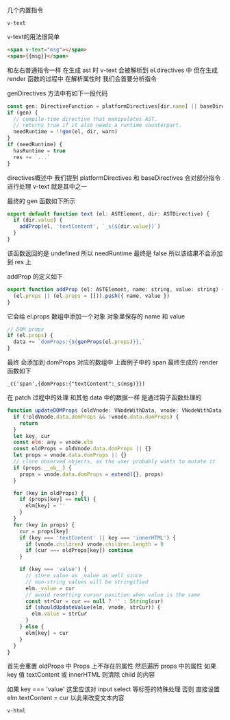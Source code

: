 几个内置指令

    v-text

v-text的用法很简单

```html
<span v-text="msg"></span>
<span>{{msg}}</span>
```

和左右普通指令一样 在生成 ast 时 v-text 会被解析到 el.directives 中 但在生成 render 函数的过程中 在解析属性时 我们会首要分析指令

genDirectives 方法中有如下一段代码

```javascript
const gen: DirectiveFunction = platformDirectives[dir.name] || baseDirectives[dir.name]
if (gen) {
  // compile-time directive that manipulates AST.
  // returns true if it also needs a runtime counterpart.
  needRuntime = !!gen(el, dir, warn)
}
if (needRuntime) {
  hasRuntime = true
  res += `...`
}
```

directives概述中 我们提到 platformDirectives 和 baseDirectives 会对部分指令进行处理 v-text 就是其中之一

最终的 gen 函数如下所示

```javascript
export default function text (el: ASTElement, dir: ASTDirective) {
  if (dir.value) {
    addProp(el, 'textContent', `_s(${dir.value})`)
  }
}
```

该函数返回的是 undefined 所以 needRuntime 最终是 false 所以该结果不会添加到 res 上

addProp 的定义如下

```javascript
export function addProp (el: ASTElement, name: string, value: string) {
  (el.props || (el.props = [])).push({ name, value })
}
```

它会给 el.props 数组中添加一个对象 对象里保存的 name 和 value

```javascript
// DOM props
if (el.props) {
  data += `domProps:{${genProps(el.props)}},`
}
```

最终 会添加到 domProps 对应的数组中 上面例子中的 span 最终生成的 render 函数如下

    _c('span',{domProps:{"textContent":_s(msg)}})

在 patch 过程中的处理 和其他 data 中的数据一样 是通过钩子函数处理的

```javascript
function updateDOMProps (oldVnode: VNodeWithData, vnode: VNodeWithData) {
  if (!oldVnode.data.domProps && !vnode.data.domProps) {
    return
  }
  let key, cur
  const elm: any = vnode.elm
  const oldProps = oldVnode.data.domProps || {}
  let props = vnode.data.domProps || {}
  // clone observed objects, as the user probably wants to mutate it
  if (props.__ob__) {
    props = vnode.data.domProps = extend({}, props)
  }

  for (key in oldProps) {
    if (props[key] == null) {
      elm[key] = ''
    }
  }
  for (key in props) {
    cur = props[key]
    if (key === 'textContent' || key === 'innerHTML') {
      if (vnode.children) vnode.children.length = 0
      if (cur === oldProps[key]) continue
    }

    if (key === 'value') {
      // store value as _value as well since
      // non-string values will be stringified
      elm._value = cur
      // avoid resetting cursor position when value is the same
      const strCur = cur == null ? '' : String(cur)
      if (shouldUpdateValue(elm, vnode, strCur)) {
        elm.value = strCur
      }
    } else {
      elm[key] = cur
    }
  }
}
```

首先会重置 oldProps 中 Props 上不存在的属性 然后遍历 props 中的属性 如果 key 值 textContent 或 innerHTML 则清除 child 的内容

如果 key === 'value' 这里应该对 input select 等标签的特殊处理 否则 直接设置 elm.textContent = cur 以此来改变文本内容

    v-html
